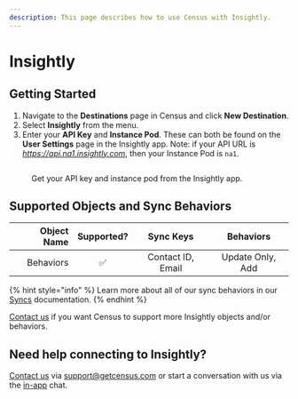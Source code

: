 ```yaml
---
description: This page describes how to use Census with Insightly.
---
```


# Insightly

## Getting Started

1. Navigate to the **Destinations** page in Census and click **New Destination**.
2. Select **Insightly** from the menu.
3. Enter your **API Key** and **Instance Pod**. These can both be found on the **User Settings** page in the Insightly app. Note: if your API URL is _https://api.na1.insightly.com_, then your Instance Pod is `na1`.

<figure><img src="../.gitbook/assets/insightly.png" alt=""><figcaption><p>Get your API key and instance pod from the Insightly app.</p></figcaption></figure>

## Supported Objects and Sync Behaviors <a href="#supported-objects-and-sync-behaviors" id="supported-objects-and-sync-behaviors"></a>

| **Object Name** | **Supported?** |   **Sync Keys**   |   **Behaviors**  |
| --------------: | :------------: | :---------------: | :--------------: |
|       Behaviors |        ✅       | Contact ID, Email | Update Only, Add |

{% hint style="info" %}
Learn more about all of our sync behaviors in our [Syncs](../syncs/overview.md) documentation.
{% endhint %}

[Contact us](mailto:support@getcensus.com) if you want Census to support more Insightly objects and/or behaviors.

## Need help connecting to Insightly?

[Contact us](mailto:support@getcensus.com) via support@getcensus.com or start a conversation with us via the [in-app](https://app.getcensus.com) chat.
